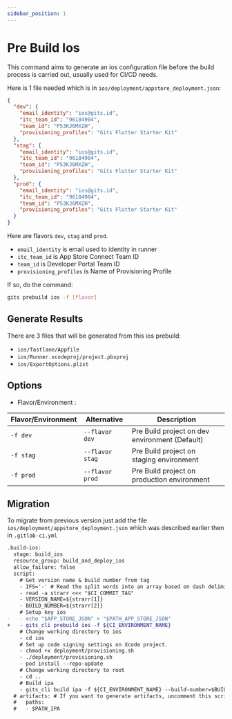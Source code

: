 ```yaml
---
sidebar_position: 1
---
```


# Pre Build Ios

This command aims to generate an ios configuration file before the build process is carried out, usually used for CI/CD needs.

Here is 1 file needed which is in `ios/deployment/appstore_deployment.json`:

```json
{
  "dev": {
    "email_identity": "ios@gits.id",
    "itc_team_id": "96184904",
    "team_id": "P53KJ6MXZH",
    "provisioning_profiles": "Gits Flutter Starter Kit"
  },
  "stag": {
    "email_identity": "ios@gits.id",
    "itc_team_id": "96184904",
    "team_id": "P53KJ6MXZH",
    "provisioning_profiles": "Gits Flutter Starter Kit"
  },
  "prod": {
    "email_identity": "ios@gits.id",
    "itc_team_id": "96184904",
    "team_id": "P53KJ6MXZH",
    "provisioning_profiles": "Gits Flutter Starter Kit"
  }
}
```

Here are flavors `dev`, `stag` and `prod`.

- `email_identity` is email used to identity in runner
- `itc_team_id` is  App Store Connect Team ID
- `team_id` is Developer Portal Team ID
- `provisioning_profiles` is Name of Provisioning Profile

If so, do the command:

```bash
gits prebuild ios -f [flavor]
```

## Generate Results

There are 3 files that will be generated from this ios prebuild:

- `ios/fastlane/Appfile`
- `ios/Runner.xcodeproj/project.pbxproj`
- `ios/ExportOptions.plist`

## Options

- Flavor/Environment :  
  
| Flavor/Environment | Alternative | Description |
|----------|-------------|-------------|
| `-f dev` | `--flavor dev` | Pre Build project on dev environment (Default) |
| `-f stag` | `--flavor stag` | Pre Build project on staging environment|
| `-f prod` | `--flavor prod` | Pre Build project on production environment |

## Migration

To migrate from previous version just add the file `ios/deployment/appstore_deployment.json` which was described earlier then in `.gitlab-ci.yml`

```diff title=".gitlab-ci.yml"
.build-ios:
  stage: build_ios
  resource_group: build_and_deploy_ios
  allow_failure: false
  script:
    # Get version name & build number from tag
    - IFS='-' # Read the split words into an array based on dash delimiter.
    - read -a strarr <<< "$CI_COMMIT_TAG"
    - VERSION_NAME=${strarr[1]}
    - BUILD_NUMBER=${strarr[2]}
    # Setup key ios
-   - echo "$APP_STORE_JSON" > "$PATH_APP_STORE_JSON"
+   - gits_cli prebuild ios -f ${CI_ENVIRONMENT_NAME}
    # Change working directory to ios
    - cd ios
    # Set up code signing settings on Xcode project.
    - chmod +x deployment/provisioning.sh
    - ./deployment/provisioning.sh
    - pod install --repo-update
    # Change working directory to root
    - cd ..
    # Build ipa
    - gits_cli build ipa -f ${CI_ENVIRONMENT_NAME} --build-number=$BUILD_NUMBER --build-name=$VERSION_NAME --export-options-plist="$PATH_EXPORT_OPTIONS_PLISTS"
  # artifacts: # If you want to generate artifacts, uncomment this script.
  #   paths:
  #   - $PATH_IPA
```

